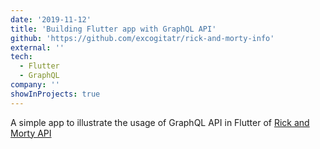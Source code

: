 ```yaml
---
date: '2019-11-12'
title: 'Building Flutter app with GraphQL API'
github: 'https://github.com/excogitatr/rick-and-morty-info'
external: ''
tech:
  - Flutter
  - GraphQL
company: ''
showInProjects: true
---
```


A simple app to illustrate the usage of GraphQL API in Flutter of [Rick and Morty API](https://rickandmortyapi.com/)
